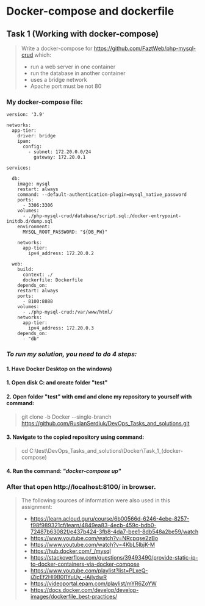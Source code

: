 #  Docker-compose and dockerfile

## Task 1 (Working with docker-compose)
> Write a docker-compose for https://github.com/FaztWeb/php-mysql-crud which:
> - run a web server in one container
> - run the database in another container
> - uses a bridge network
> - Apache port must be not 80

### My docker-compose file:
```
version: '3.9'  

networks:
  app-tier:
    driver: bridge
    ipam:
      config:
        - subnet: 172.20.0.0/24
          gateway: 172.20.0.1

services:

  db:
    image: mysql
    restart: always
    command: --default-authentication-plugin=mysql_native_password  
    ports:
      - 3306:3306
    volumes:
      - ./php-mysql-crud/database/script.sql:/docker-entrypoint-initdb.d/dump.sql
    environment:
      MYSQL_ROOT_PASSWORD: "${DB_PW}"

    networks:
      app-tier:
        ipv4_address: 172.20.0.2

  web:
    build:
      context: ./
      dockerfile: Dockerfile
    depends_on:    
    restart: always
    ports:
      - 8100:8888
    volumes:
      - ./php-mysql-crud:/var/www/html/
    networks:
      app-tier:
        ipv4_address: 172.20.0.3
    depends_on:
      - "db"
```

### _To run my solution, you need to do 4 steps:_
#### 1. Have Docker Desktop on the windows)
#### 1. Open disk C: and create folder "test"
#### 2. Open folder "test" with cmd and clone my repository to yourself with command: 
> git clone -b Docker --single-branch https://github.com/RuslanSerdiuk/DevOps_Tasks_and_solutions.git
#### 3. Navigate to the copied repository using command:
> cd C:\test\DevOps_Tasks_and_solutions\Docker\Task_1_(docker-compose)
#### 4. Run the command: *"docker-compose up"*
### After that open http://localhost:8100/ in browser.

> The following sources of information were also used in this assignment:
> - https://learn.acloud.guru/course/6b00566d-6246-4ebe-8257-f98f989321cf/learn/4849ea83-4ecb-459c-bdb0-72487b63082f/e437b424-3fb8-4da7-bee1-8db548a2be59/watch
> - https://www.youtube.com/watch?v=NRcpqse2zBo
> - https://www.youtube.com/watch?v=4KbL5lbjK-M
> - https://hub.docker.com/_/mysql
> - https://stackoverflow.com/questions/39493490/provide-static-ip-to-docker-containers-via-docker-compose
> - https://www.youtube.com/playlist?list=PLxeQ-jZjcEf2HI9B0l1YuUy_-iAjlydwR
> - https://videoportal.epam.com/playlist/mYR6ZoYW
> - https://docs.docker.com/develop/develop-images/dockerfile_best-practices/
